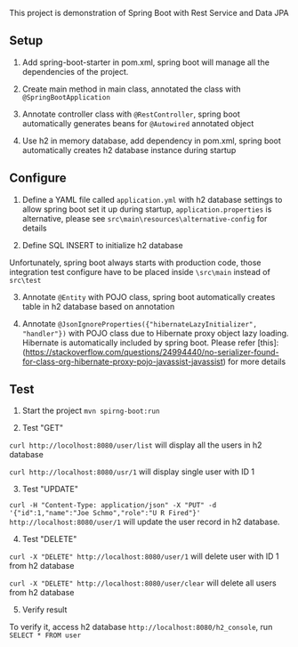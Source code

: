 This project is demonstration of Spring Boot with Rest Service and Data JPA  



## Setup

1. Add spring-boot-starter in pom.xml, spring boot will manage all the dependencies of the project.

2. Create main method in main class, annotated the class with `@SpringBootApplication`

3. Annotate controller class with `@RestController`, spring boot automatically generates beans for `@Autowired` annotated object

4. Use h2 in memory database, add dependency in pom.xml, spring boot automatically creates h2 database instance during startup



## Configure

1. Define a YAML file called `application.yml` with h2 database settings to allow spring boot set it up during startup, `application.properties` is alternative, please see `src\main\resources\alternative-config` for details

2. Define SQL INSERT to initialize h2 database  

Unfortunately, spring boot always starts with production code, those integration test configure have to be placed inside `\src\main` instead of `src\test`

3. Annotate `@Entity` with POJO class, spring boot automatically creates table in h2 database based on annotation

4. Annotate `@JsonIgnoreProperties({"hibernateLazyInitializer", "handler"})` with POJO class due to Hibernate proxy object lazy loading. Hibernate is automatically included by spring boot. Please refer [this]:(https://stackoverflow.com/questions/24994440/no-serializer-found-for-class-org-hibernate-proxy-pojo-javassist-javassist) for more details



## Test

1. Start the project `mvn spirng-boot:run`

2. Test "GET"

`curl http://locolhost:8080/user/list` will display all the users in h2 database

`curl http://localhost:8080/usr/1` will display single user with ID 1

3. Test "UPDATE"

`curl -H "Content-Type: application/json" -X "PUT" -d '{"id":1,"name":"Joe Schmo","role":"U R Fired"}' http://localhost:8080/user/1` will update the user record in h2 database.

4. Test "DELETE"

`curl -X "DELETE" http://localhost:8080/user/1` will delete user with ID 1 from h2 database

`curl -X "DELETE" http://localhost:8080/user/clear` will delete all users from h2 database

5. Verify result  

To verify it, access h2 database `http://localhost:8080/h2_console`, run `SELECT * FROM user`
